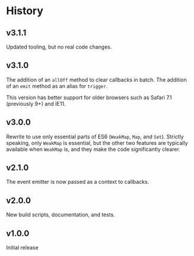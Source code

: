 # History

## v3.1.1

Updated tooling, but no real code changes.

## v3.1.0

The addition of an `allOff` method to clear callbacks in batch. The addition of an `emit` method as
an alias for `trigger`.

This version has better support for older browsers such as Safari 7.1 (previously 9+) and IE11.

## v3.0.0

Rewrite to use only essential parts of ES6 (`WeakMap`, `Map`, and `Set`). Strictly speaking, only
`WeakMap` is essential, but the other two features are typically available when `WeakMap` is, and
they make the code significantly clearer.

## v2.1.0

The event emitter is now passed as a context to callbacks.

## v2.0.0

New build scripts, documentation, and tests.

## v1.0.0

Initial release
